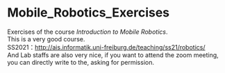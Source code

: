 # Mobile_Robotics_Exercises
Exercises of the course *Introduction to Mobile Robotics*.   
This is a very good course.  
SS2021：http://ais.informatik.uni-freiburg.de/teaching/ss21/robotics/  
And Lab staffs are also very nice, if you want to attend the zoom meeting, you can directly write to the, asking for permission.
